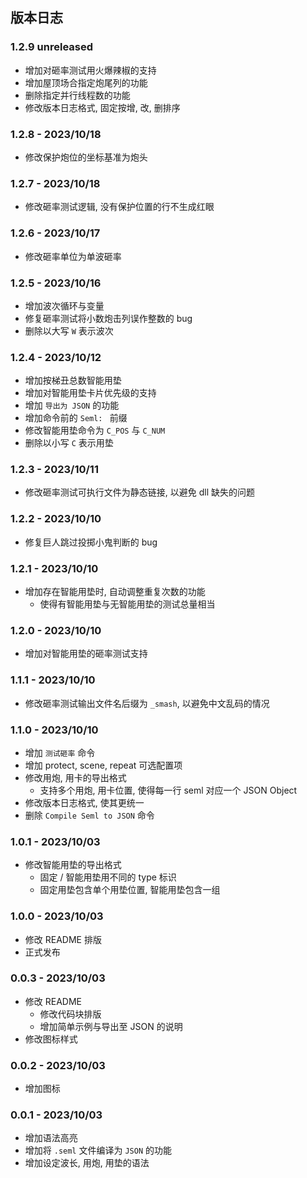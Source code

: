 ## 版本日志

### 1.2.9 unreleased

- 增加对砸率测试用火爆辣椒的支持
- 增加屋顶场合指定炮尾列的功能
- 删除指定并行线程数的功能
- 修改版本日志格式, 固定按增, 改, 删排序

### 1.2.8 - 2023/10/18

- 修改保护炮位的坐标基准为炮头

### 1.2.7 - 2023/10/18

- 修改砸率测试逻辑, 没有保护位置的行不生成红眼

### 1.2.6 - 2023/10/17

- 修改砸率单位为单波砸率

### 1.2.5 - 2023/10/16

- 增加波次循环与变量
- 修复砸率测试将小数炮击列误作整数的 bug
- 删除以大写 `W` 表示波次

### 1.2.4 - 2023/10/12

- 增加按梯丑总数智能用垫
- 增加对智能用垫卡片优先级的支持
- 增加 `导出为 JSON` 的功能
- 增加命令前的 `Seml: ` 前缀
- 修改智能用垫命令为 `C_POS` 与 `C_NUM`
- 删除以小写 `C` 表示用垫

### 1.2.3 - 2023/10/11

- 修改砸率测试可执行文件为静态链接, 以避免 dll 缺失的问题

### 1.2.2 - 2023/10/10

- 修复巨人跳过投掷小鬼判断的 bug

### 1.2.1 - 2023/10/10

- 增加存在智能用垫时, 自动调整重复次数的功能
    - 使得有智能用垫与无智能用垫的测试总量相当

### 1.2.0 - 2023/10/10

- 增加对智能用垫的砸率测试支持

### 1.1.1 - 2023/10/10

- 修改砸率测试输出文件名后缀为 `_smash`, 以避免中文乱码的情况

### 1.1.0 - 2023/10/10

- 增加 `测试砸率` 命令
- 增加 protect, scene, repeat 可选配置项
- 修改用炮, 用卡的导出格式
    - 支持多个用炮, 用卡位置, 使得每一行 seml 对应一个 JSON Object
- 修改版本日志格式, 使其更统一
- 删除 `Compile Seml to JSON` 命令

### 1.0.1 - 2023/10/03

- 修改智能用垫的导出格式
    - 固定 / 智能用垫用不同的 type 标识
    - 固定用垫包含单个用垫位置, 智能用垫包含一组

### 1.0.0 - 2023/10/03

- 修改 README 排版
- 正式发布

### 0.0.3 - 2023/10/03

- 修改 README
    - 修改代码块排版
    - 增加简单示例与导出至 JSON 的说明
- 修改图标样式

### 0.0.2 - 2023/10/03

- 增加图标

### 0.0.1 - 2023/10/03

- 增加语法高亮
- 增加将 `.seml` 文件编译为 `JSON` 的功能
- 增加设定波长, 用炮, 用垫的语法
